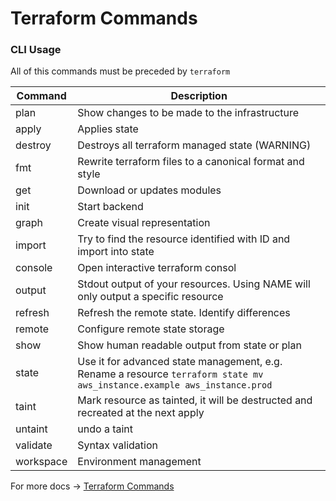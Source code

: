 # Terraform Commands
### CLI Usage

All of this commands must be preceded by `terraform`

| Command  | Description                                                                                                              |
|----------|--------------------------------------------------------------------------------------------------------------------------|
| plan     | Show changes to be made to the infrastructure                                                                            |
| apply    | Applies state                                                                                                            |
| destroy  | Destroys all terraform managed state (WARNING)                                                                           |
| fmt      | Rewrite terraform files to a canonical format and style                                                                  |
| get      | Download or updates modules                                                                                              |
| init     | Start backend                                                                                                            |
| graph    | Create visual representation                                                                                             |
| import   | Try to find the resource identified with ID and import into state                                                        |
| console  | Open interactive terraform consol                                                                                        |
| output   | Stdout output of your resources. Using NAME will only output a specific resource                                         |
| refresh  | Refresh the remote state. Identify differences                                                                           |
| remote   | Configure remote state storage                                                                                           |
| show     | Show human readable output from state or plan                                                                            |
| state    | Use it for advanced state management, e.g. Rename a resource `terraform state mv aws_instance.example aws_instance.prod` |
| taint    | Mark resource as tainted, it will be destructed and recreated at the next apply                                         |
| untaint  | undo a taint                                                                                                             |
| validate | Syntax validation                                                                                                        |
| workspace| Environment management                                                                                                   |


For more docs &rarr; <a href="https://www.terraform.io/docs/commands/index.html"> Terraform Commands </a>
